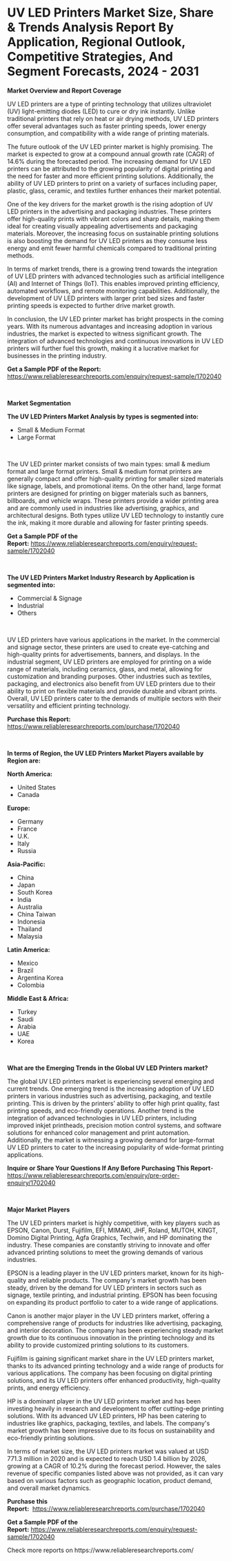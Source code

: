 <p><h1>UV LED Printers Market Size, Share & Trends Analysis Report By Application, Regional Outlook, Competitive Strategies, And Segment Forecasts, 2024 - 2031</h1></p><p><strong>Market Overview and Report Coverage</strong></p>
<p><p>UV LED printers are a type of printing technology that utilizes ultraviolet (UV) light-emitting diodes (LED) to cure or dry ink instantly. Unlike traditional printers that rely on heat or air drying methods, UV LED printers offer several advantages such as faster printing speeds, lower energy consumption, and compatibility with a wide range of printing materials.</p><p>The future outlook of the UV LED printer market is highly promising. The market is expected to grow at a compound annual growth rate (CAGR) of 14.6% during the forecasted period. The increasing demand for UV LED printers can be attributed to the growing popularity of digital printing and the need for faster and more efficient printing solutions. Additionally, the ability of UV LED printers to print on a variety of surfaces including paper, plastic, glass, ceramic, and textiles further enhances their market potential.</p><p>One of the key drivers for the market growth is the rising adoption of UV LED printers in the advertising and packaging industries. These printers offer high-quality prints with vibrant colors and sharp details, making them ideal for creating visually appealing advertisements and packaging materials. Moreover, the increasing focus on sustainable printing solutions is also boosting the demand for UV LED printers as they consume less energy and emit fewer harmful chemicals compared to traditional printing methods.</p><p>In terms of market trends, there is a growing trend towards the integration of UV LED printers with advanced technologies such as artificial intelligence (AI) and Internet of Things (IoT). This enables improved printing efficiency, automated workflows, and remote monitoring capabilities. Additionally, the development of UV LED printers with larger print bed sizes and faster printing speeds is expected to further drive market growth.</p><p>In conclusion, the UV LED printer market has bright prospects in the coming years. With its numerous advantages and increasing adoption in various industries, the market is expected to witness significant growth. The integration of advanced technologies and continuous innovations in UV LED printers will further fuel this growth, making it a lucrative market for businesses in the printing industry.</p></p>
<p><strong>Get a Sample PDF of the Report:</strong> <a href="https://www.reliableresearchreports.com/enquiry/request-sample/1702040">https://www.reliableresearchreports.com/enquiry/request-sample/1702040</a></p>
<p>&nbsp;</p>
<p><strong>Market Segmentation</strong></p>
<p><strong>The UV LED Printers Market Analysis by types is segmented into:</strong></p>
<p><ul><li>Small & Medium Format</li><li>Large Format</li></ul></p>
<p>&nbsp;</p>
<p><p>The UV LED printer market consists of two main types: small & medium format and large format printers. Small & medium format printers are generally compact and offer high-quality printing for smaller sized materials like signage, labels, and promotional items. On the other hand, large format printers are designed for printing on bigger materials such as banners, billboards, and vehicle wraps. These printers provide a wider printing area and are commonly used in industries like advertising, graphics, and architectural designs. Both types utilize UV LED technology to instantly cure the ink, making it more durable and allowing for faster printing speeds.</p></p>
<p><strong>Get a Sample PDF of the Report:</strong>&nbsp;<a href="https://www.reliableresearchreports.com/enquiry/request-sample/1702040">https://www.reliableresearchreports.com/enquiry/request-sample/1702040</a></p>
<p>&nbsp;</p>
<p><strong>The UV LED Printers Market Industry Research by Application is segmented into:</strong></p>
<p><ul><li>Commercial & Signage</li><li>Industrial</li><li>Others</li></ul></p>
<p>&nbsp;</p>
<p><p>UV LED printers have various applications in the market. In the commercial and signage sector, these printers are used to create eye-catching and high-quality prints for advertisements, banners, and displays. In the industrial segment, UV LED printers are employed for printing on a wide range of materials, including ceramics, glass, and metal, allowing for customization and branding purposes. Other industries such as textiles, packaging, and electronics also benefit from UV LED printers due to their ability to print on flexible materials and provide durable and vibrant prints. Overall, UV LED printers cater to the demands of multiple sectors with their versatility and efficient printing technology.</p></p>
<p><strong>Purchase this Report:</strong>&nbsp; <a href="https://www.reliableresearchreports.com/purchase/1702040">https://www.reliableresearchreports.com/purchase/1702040</a></p>
<p>&nbsp;</p>
<p><strong>In terms of Region, the UV LED Printers Market Players available by Region are:</strong></p>
<p>
    <p> <strong> North America: </strong>
        <ul>
            <li>United States</li>
            <li>Canada</li>
        </ul>
        </p> 
    <p> <strong> Europe: </strong>
        <ul>
            <li>Germany</li>
            <li>France</li>
            <li>U.K.</li>
            <li>Italy</li>
            <li>Russia</li>
        </ul>
        </p> 
    <p> <strong> Asia-Pacific: </strong>
        <ul>
            <li>China</li>
            <li>Japan</li>
            <li>South Korea</li>
            <li>India</li>
            <li>Australia</li>
            <li>China Taiwan</li>
            <li>Indonesia</li>
            <li>Thailand</li>
            <li>Malaysia</li>
        </ul>
        </p> 
    <p> <strong> Latin America: </strong>
        <ul>
            <li>Mexico</li>
            <li>Brazil</li>
            <li>Argentina Korea</li>
            <li>Colombia</li>
        </ul>
        </p> 
    <p> <strong> Middle East & Africa: </strong>
        <ul>
            <li>Turkey</li>
            <li>Saudi</li>
            <li>Arabia</li>
            <li>UAE</li>
            <li>Korea</li>
        </ul>
    </p>
    </p>
<p>&nbsp;</p>
<p><strong>What are the Emerging Trends in the Global UV LED Printers market?</strong></p>
<p><p>The global UV LED printers market is experiencing several emerging and current trends. One emerging trend is the increasing adoption of UV LED printers in various industries such as advertising, packaging, and textile printing. This is driven by the printers’ ability to offer high print quality, fast printing speeds, and eco-friendly operations. Another trend is the integration of advanced technologies in UV LED printers, including improved inkjet printheads, precision motion control systems, and software solutions for enhanced color management and print automation. Additionally, the market is witnessing a growing demand for large-format UV LED printers to cater to the increasing popularity of wide-format printing applications.</p></p>
<p><strong>Inquire or Share Your Questions If Any Before Purchasing This Report</strong>- <a href="https://www.reliableresearchreports.com/enquiry/pre-order-enquiry/1702040">https://www.reliableresearchreports.com/enquiry/pre-order-enquiry/1702040</a></p>
<p>&nbsp;</p>
<p><strong>Major Market Players</strong></p>
<p><p>The UV LED printers market is highly competitive, with key players such as EPSON, Canon, Durst, Fujifilm, EFI, MIMAKI, JHF, Roland, MUTOH, KINGT, Domino Digital Printing, Agfa Graphics, Techwin, and HP dominating the industry. These companies are constantly striving to innovate and offer advanced printing solutions to meet the growing demands of various industries.</p><p>EPSON is a leading player in the UV LED printers market, known for its high-quality and reliable products. The company's market growth has been steady, driven by the demand for UV LED printers in sectors such as signage, textile printing, and industrial printing. EPSON has been focusing on expanding its product portfolio to cater to a wide range of applications.</p><p>Canon is another major player in the UV LED printers market, offering a comprehensive range of products for industries like advertising, packaging, and interior decoration. The company has been experiencing steady market growth due to its continuous innovation in the printing technology and its ability to provide customized printing solutions to its customers.</p><p>Fujifilm is gaining significant market share in the UV LED printers market, thanks to its advanced printing technology and a wide range of products for various applications. The company has been focusing on digital printing solutions, and its UV LED printers offer enhanced productivity, high-quality prints, and energy efficiency.</p><p>HP is a dominant player in the UV LED printers market and has been investing heavily in research and development to offer cutting-edge printing solutions. With its advanced UV LED printers, HP has been catering to industries like graphics, packaging, textiles, and labels. The company's market growth has been impressive due to its focus on sustainability and eco-friendly printing solutions.</p><p>In terms of market size, the UV LED printers market was valued at USD 771.3 million in 2020 and is expected to reach USD 1.4 billion by 2026, growing at a CAGR of 10.2% during the forecast period. However, the sales revenue of specific companies listed above was not provided, as it can vary based on various factors such as geographic location, product demand, and overall market dynamics.</p></p>
<p><strong>Purchase this Report:</strong>&nbsp;&nbsp;<a href="https://www.reliableresearchreports.com/purchase/1702040">https://www.reliableresearchreports.com/purchase/1702040</a></p>
<p></p>
<p><strong>Get a Sample PDF of the Report:</strong>&nbsp;<a href="https://www.reliableresearchreports.com/enquiry/request-sample/1702040">https://www.reliableresearchreports.com/enquiry/request-sample/1702040</a></p>
<p>Check more reports on https://www.reliableresearchreports.com/</p>